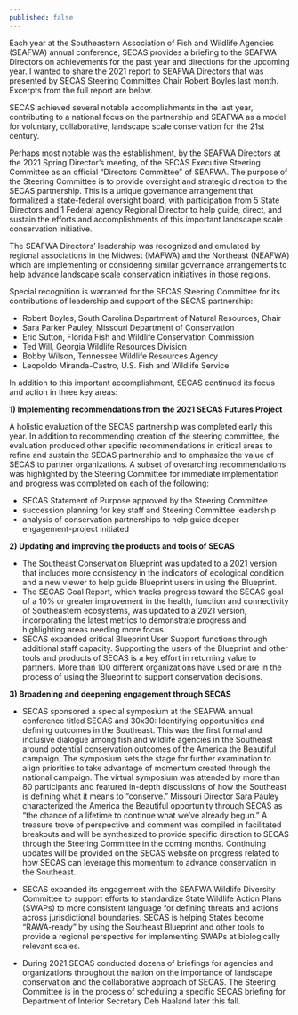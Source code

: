 ```yaml
---
published: false
---
```

Each year at the Southeastern Association of Fish and Wildlife Agencies (SEAFWA) annual conference, SECAS provides a briefing to the SEAFWA Directors on achievements for the past year and directions for the upcoming year. I wanted to share the 2021 report to SEAFWA Directors that was presented by SECAS Steering Committee Chair Robert Boyles last month. Excerpts from the full report are below.  

SECAS achieved several notable accomplishments in the last year, contributing to a national focus on the partnership and SEAFWA as a model for voluntary, collaborative, landscape scale conservation for the 21st century.

Perhaps most notable was the establishment, by the SEAFWA Directors at the 2021 Spring Director’s meeting, of the SECAS Executive Steering Committee as an official “Directors Committee” of SEAFWA. The purpose of the Steering Committee is to provide oversight and strategic direction to the SECAS partnership. This is a unique governance arrangement that formalized a state-federal oversight board, with participation from 5 State Directors and 1 Federal agency Regional Director to help guide, direct, and sustain the efforts and accomplishments of this important landscape scale conservation initiative.  

The SEAFWA Directors’ leadership was recognized and emulated by regional associations in the Midwest (MAFWA) and the Northeast (NEAFWA) which are implementing or considering similar governance arrangements to help advance landscape scale conservation initiatives in those regions.

Special recognition is warranted for the SECAS Steering Committee for its contributions of leadership and support of the SECAS partnership:
- Robert Boyles, South Carolina Department of Natural Resources, Chair
- Sara Parker Pauley, Missouri Department of Conservation
- Eric Sutton, Florida Fish and Wildlife Conservation Commission
- Ted Will, Georgia Wildlife Resources Division 
- Bobby Wilson, Tennessee Wildlife Resources Agency
- Leopoldo Miranda-Castro, U.S. Fish and Wildlife Service

In addition to this important accomplishment, SECAS continued its focus and action in three key areas:

**1) Implementing recommendations from the 2021 SECAS Futures Project**  

A holistic evaluation of the SECAS partnership was completed early this year.  In addition to recommending creation of the steering committee, the evaluation produced other specific recommendations in critical areas to refine and sustain the SECAS partnership and to emphasize the value of SECAS to partner organizations.  A subset of overarching recommendations was highlighted by the Steering Committee for immediate implementation and progress was completed on each of the following: 
- SECAS Statement of Purpose approved by the Steering Committee
- succession planning for key staff and Steering Committee leadership 
- analysis of conservation partnerships to help guide deeper engagement-project initiated

**2) Updating and improving the products and tools of SECAS**  

- The Southeast Conservation Blueprint was updated to a 2021 version that includes more consistency in the indicators of ecological condition and a new viewer to help guide Blueprint users in using the Blueprint.
- The SECAS Goal Report, which tracks progress toward the SECAS goal of a 10% or greater improvement in the health, function and connectivity of Southeastern ecosystems, was updated to a 2021 version, incorporating the latest metrics to demonstrate progress and highlighting areas needing more focus.
- SECAS expanded critical Blueprint User Support functions through additional staff capacity.  Supporting the users of the Blueprint and other tools and products of SECAS is a key effort in returning value to partners.  More than 100 different organizations have used or are in the process of using the Blueprint to support conservation decisions.    

**3) Broadening and deepening engagement through SECAS**  

- SECAS sponsored a special symposium at the SEAFWA annual conference titled SECAS and 30x30: Identifying opportunities and defining outcomes in the Southeast.  This was the first formal and inclusive dialogue among fish and wildlife agencies in the Southeast around potential conservation outcomes of the America the Beautiful campaign.  The symposium sets the stage for further examination to align priorities to take advantage of momentum created through the national campaign.  The virtual symposium was attended by more than 80 participants and featured in-depth discussions of how the Southeast is defining what it means to “conserve.”  Missouri Director Sara Pauley characterized the America the Beautiful opportunity through SECAS as “the chance of a lifetime to continue what we’ve already begun.”  A treasure trove of perspective and comment was compiled in facilitated breakouts and will be synthesized to provide specific direction to SECAS through the Steering Committee in the coming months.  Continuing updates will be provided on the SECAS website on progress related to how SECAS can leverage this momentum to advance conservation in the Southeast. 

- SECAS expanded its engagement with the SEAFWA Wildlife Diversity Committee to support efforts to standardize State Wildlife Action Plans (SWAPs) to more consistent language for defining threats and actions across jurisdictional boundaries.  SECAS is helping States become “RAWA-ready” by using the Southeast Blueprint and other tools to provide a regional perspective for implementing SWAPs at biologically relevant scales.  

- During 2021 SECAS conducted dozens of briefings for agencies and organizations throughout the nation on the importance of landscape conservation and the collaborative approach of SECAS.  The Steering Committee is in the process of scheduling a specific SECAS briefing for Department of Interior Secretary Deb Haaland later this fall.